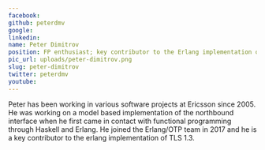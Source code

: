 ```yaml
---
facebook: 
github: peterdmv
google: 
linkedin: 
name: Peter Dimitrov
position: FP enthusiast; key contributor to the Erlang implementation of TLS 1.3
pic_url: uploads/peter-dimitrov.png
slug: peter-dimitrov
twitter: peterdmv
youtube: 
---
```

<p>Peter has been working in various software projects at Ericsson since 2005. He was working on a model based implementation of the northbound interface when he first came in contact with functional programming through Haskell and Erlang. He joined the Erlang/OTP team in 2017 and he is a key contributor to the erlang implementation of TLS 1.3.</p>
